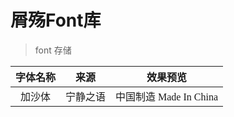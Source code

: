 # 屑殇Font库
> font 存储

字体名称 | 来源 | 效果预览
:-: | :-:| :-:
加沙体 | 宁静之语 | <font face="jiasha">中国制造 Made In China</font>


<link rel="stylesheet" type="text/css" href="https://cdn.jsdelivr.net/gh/jinghuashang/font/style.css">